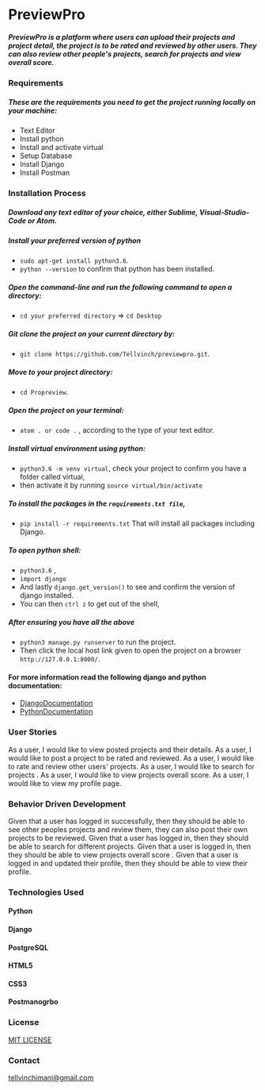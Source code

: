 # PreviewPro
##### PreviewPro is a platform where users can upload  their projects and project detail, the project is to be rated and reviewed by other users. They can also review other people's projects, search for projects and view overall score.

### Requirements

##### These are the requirements you need to get the project running locally on your machine:
  - Text Editor
  - Install python
  - Install and activate virtual
  - Setup Database
  - Install Django
  - Install Postman
### Installation Process

##### Download any text editor of your choice, either Sublime, Visual-Studio-Code or Atom.

##### Install your preferred version of python
  - ```sudo apt-get install python3.6```.
  - ```python --version``` to confirm that python has been installed.

##### Open the command-line and run the following command to open a directory:
  - ```cd your preferred directory``` => ```cd Desktop```

##### Git clone the project on your current directory by:
  - ```git clone https://github.com/Tellvinch/previewpro.git```.

##### Move to your project directory:
- ```cd Propreview```.

##### Open the project on your terminal:
  - ```atom . or code .``` , according to the type of your text editor.

##### Install virtual environment using python:
  - ```python3.6 -m venv virtual```, check your project to confirm you have a folder called virtual,
  - then activate it by running ```source virtual/bin/activate```

##### To install the packages in the ```requirements.txt file```,
  - ```pip install -r requirements.txt```  That will install all packages including Django.

##### To open python shell:
  - ```python3.6``` ,
  - ```import django```
  - And lastly ```django.get_version()``` to see and confirm the version of django installed.
  - You can then ```ctrl z``` to get out of the shell,

##### After ensuring you have all the above
  - ```python3 manage.py runserver``` to run the project.
  - Then click the local host link given to open the project on a browser ```http://127.0.0.1:8000/```.

#### For more information read the following django and python documentation:
  - [DjangoDocumentation](https://docs.djangoproject.com/en/1.11/intro/install/)
  - [PythonDocumentation](https://www.python.org/doc/)

### User Stories
 As a user, I would like to view posted projects and their details.
 As a user, I would like to post a project to be rated and reviewed.
 As a user, I would like to rate and  review other users' projects.
 As a user, I would like to search for projects .
 As a user, I would like to view projects overall score.
 As a user, I would like to view my profile page.

### Behavior Driven Development
 Given that a user has logged  in successfully, then they should be able to see other peoples projects and review them, they can also post their own projects to be reviewed.
 Given that a user has logged in, then they should be able to search for different projects.
 Given that a user is logged in, then they should be able to view projects overall score .
 Given that a user is logged in and updated their profile, then they should be able to  view their profile.

### Technologies Used
 #### Python
 #### Django
 #### PostgreSQL
 #### HTML5
 #### CSS3
 #### Postmanogrbo

### License
[MIT LICENSE](https://github.com/Tellvinch/previewpro/blob/master/license.md)

### Contact
 tellvinchimani@gmail.com